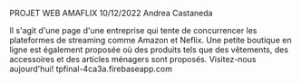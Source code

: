 PROJET WEB AMAFLIX
10/12/2022 Andrea Castaneda

Il s'agit d'une page d'une entreprise qui tente de concurrencer les plateformes de streaming comme Amazon et Neflix. 
Une petite boutique en ligne est également proposée où des produits tels que des vêtements, 
des accessoires et des articles ménagers sont proposés.
Visitez-nous aujourd'hui! 
tpfinal-4ca3a.firebaseapp.com